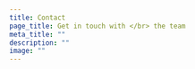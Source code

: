 ```yaml
---
title: Contact
page_title: Get in touch with </br> the team
meta_title: ""
description: ""
image: ""
---
```

